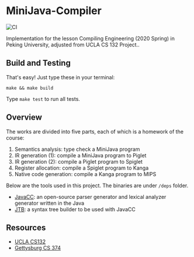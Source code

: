 # MiniJava-Compiler

![CI](https://github.com/magic3007/MiniJava-Compiler/workflows/CI/badge.svg?branch=master)

Implementation for the lesson Compiling Engineering (2020 Spring) in Peking University, adjusted from UCLA CS 132 Project..

## Build and Testing

That's easy! Just type these in your terminal:

```
make && make build
```

Type `make test` to run all tests.

## Overview

The works are divided into five parts, each of which is a homework of the course:

1. Semantics analysis: type check a MiniJava program
2. IR generation (1): compile a MiniJava program to Piglet
3. IR generation (2): compile a Piglet program to Spiglet
4. Register allocation: compile a Spiglet program to Kanga
5. Native code generation: compile a Kanga program to MIPS

Below are the tools used in this project. The binaries are under `/deps` folder.

- [JavaCC](https://javacc.github.io/javacc/): an open-source parser generator and lexical analyzer generator written in the Java
- [JTB](http://compilers.cs.ucla.edu/jtb/): a syntax tree builder to be used with JavaCC

## Resources

- [UCLA CS132](http://web.cs.ucla.edu/~palsberg/course/cs132/project.html)
- [Gettysburg CS 374](http://cs.gettysburg.edu/~tneller/cs374/)
